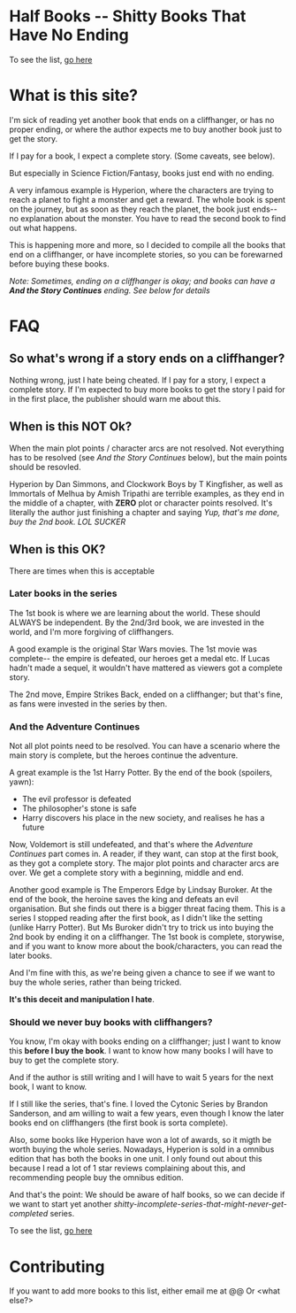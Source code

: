 # Half Books -- Shitty Books That Have No Ending

To see the list, [go here](/list)

# What is this site?

I'm sick of reading yet another book that ends on a cliffhanger, or has no proper ending, or where the author expects me to buy another book just to get the story.

If I pay for a book, I expect a complete story. (Some caveats, see below).

But especially in Science Fiction/Fantasy, books just end with no ending.

A very infamous example is Hyperion, where the characters are trying to reach a planet to fight a monster and get a reward. The whole book is spent on the journey, but as soon as they reach the planet, the book just ends-- no explanation about the monster. You have to read the second book to find out what happens.

This is happening more and more, so I decided to compile all the books that end on a cliffhanger, or have incomplete stories, so you can be forewarned before buying these books.

_Note: Sometimes, ending on a cliffhanger is okay; and books can have a **And the Story Continues** ending. See below for details_

# FAQ

## So what's wrong if a story ends on a cliffhanger?

Nothing wrong, just I hate being cheated. If I pay for a story, I expect a complete story. If I'm expected to buy more books to get the story I paid for in the first place, the publisher should warn me about this.

## When is this NOT Ok?

When the main plot points / character arcs are not resolved. Not everything has to be resolved (see *And the Story Continues* below), but the main points should be resovled.

Hyperion by Dan Simmons, and Clockwork Boys by T Kingfisher, as well as Immortals of Melhua by Amish Tripathi are terrible examples, as they end in the middle of a chapter, with **ZERO** plot or character points resolved. It's literally the author just finishing a chapter and saying _Yup, that's me done, buy the 2nd book. LOL SUCKER_


## When is this OK?

There are times when this is acceptable

###  Later books in the series

The 1st book is where we are learning about the world. These should ALWAYS be independent. By the 2nd/3rd book, we are invested in the world, and I'm more forgiving of cliffhangers.

A good example is the original Star Wars movies. The 1st movie was complete-- the empire is defeated, our heroes get a medal etc. If Lucas hadn't made a sequel, it wouldn't have mattered as viewers got a complete story.

The 2nd move, Empire Strikes Back, ended on a cliffhanger; but that's fine, as fans were invested in the series by then.


### And the Adventure Continues

Not all plot points need to be resolved. You can have a scenario where the main story is complete, but the heroes continue the adventure.

A great example is the 1st Harry Potter. By the end of the book (spoilers, yawn):

* The evil professor is defeated
* The philosopher's stone is safe
* Harry discovers his place in the new society, and realises he has a future

Now, Voldemort is still undefeated, and that's where the _Adventure Continues_ part comes in. A reader, if they want, can stop at the first book, as they got a complete story. The major plot points and character arcs are over. We get a complete story with a beginning, middle and end.

Another good example is The Emperors Edge by Lindsay Buroker. At the end of the book, the heroine saves the king and defeats an evil organisation. But she finds out there is a bigger threat facing them. This is a series I stopped reading after the first book, as I didn't like the setting (unlike Harry Potter). But Ms Buroker didn't try to trick us into buying the 2nd book by ending it on a cliffhanger. The 1st book is complete, storywise, and if you want to know more about the book/characters, you can read the later books.

And I'm fine with this, as we're being given a chance to see if we want to buy the whole series, rather than being tricked.

**It's this deceit and manipulation I hate**.

### Should we never buy books with cliffhangers?

You know, I'm okay with books ending on a cliffhanger; just I want to know this **before I buy the book**. I want to know how many books I will have to buy to get the complete story.

And if the author is still writing and I will have to wait 5 years for the next book, I want to know.

If I still like the series, that's fine. I loved the Cytonic Series by Brandon Sanderson, and am willing to wait a few years, even though I know the later books end on cliffhangers (the first book is sorta complete).

Also, some books like Hyperion have won a lot of awards, so it migth be worth buying the whole series. Nowadays, Hyperion is sold in a omnibus edition that has both the books in one unit. I only found out about this because I read a lot of 1 star reviews complaining about this, and recommending people buy the omnibus edition.

And that's the point: We should be aware of half books, so we can decide if we want to start yet another _shitty-incomplete-series-that-might-never-get-completed_ series.


To see the list, [go here](/list)

# Contributing

If you want to add more books to this list, either email me at @@ Or <what else?>